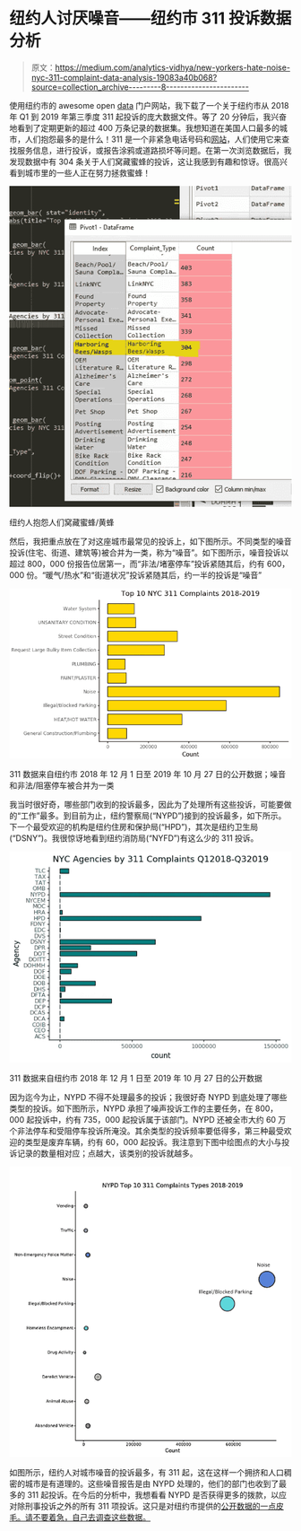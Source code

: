 # 纽约人讨厌噪音——纽约市 311 投诉数据分析

> 原文：<https://medium.com/analytics-vidhya/new-yorkers-hate-noise-nyc-311-complaint-data-analysis-19083a40b068?source=collection_archive---------8----------------------->

使用纽约市的 awesome open [data](https://opendata.cityofnewyork.us/) 门户网站，我下载了一个关于纽约市从 2018 年 Q1 到 2019 年第三季度 311 起投诉的庞大数据文件。等了 20 分钟后，我兴奋地看到了定期更新的超过 400 万条记录的数据集。我想知道在美国人口最多的城市，人们抱怨最多的是什么！311 是一个非紧急电话号码和[网站](https://portal.311.nyc.gov/)，人们使用它来查找服务信息，进行投诉，或报告涂鸦或道路损坏等问题。在第一次浏览数据后，我发现数据中有 304 条关于人们窝藏蜜蜂的投诉，这让我感到有趣和惊讶。很高兴看到城市里的一些人正在努力拯救蜜蜂！

![](img/43dc02f41cc478b0d7abeee80d588224.png)

纽约人抱怨人们窝藏蜜蜂/黄蜂

然后，我把重点放在了对这座城市最常见的投诉上，如下图所示。不同类型的噪音投诉(住宅、街道、建筑等)被合并为一类，称为“噪音”。如下图所示，噪音投诉以超过 800，000 份报告位居第一，而“非法/堵塞停车”投诉紧随其后，约有 600，000 份。“暖气/热水”和“街道状况”投诉紧随其后，约一半的投诉是“噪音”

![](img/8ddb8f3353fbcf19e46dca254e9eaefe.png)

311 数据来自纽约市 2018 年 12 月 1 日至 2019 年 10 月 27 日的公开数据；噪音和非法/阻塞停车被合并为一类

我当时很好奇，哪些部门收到的投诉最多，因此为了处理所有这些投诉，可能要做的“工作”最多。到目前为止，纽约警察局(“NYPD”)接到的投诉最多，如下所示。下一个最受欢迎的机构是纽约住房和保护局(“HPD”)，其次是纽约卫生局(“DSNY”)。我很惊讶地看到纽约消防局(“NYFD”)有这么少的 311 投诉。

![](img/9aff8560d4dc7dea7f5623442510c8eb.png)

311 数据来自纽约市 2018 年 12 月 1 日至 2019 年 10 月 27 日的公开数据

因为迄今为止，NYPD 不得不处理最多的投诉；我很好奇 NYPD 到底处理了哪些类型的投诉。如下图所示，NYPD 承担了噪声投诉工作的主要任务，在 800，000 起投诉中，约有 735，000 起投诉属于该部门。NYPD 还被全市大约 60 万个非法停车和受阻停车投诉所淹没。其余类型的投诉频率要低得多，第三种最受欢迎的类型是废弃车辆，约有 60，000 起投诉。我注意到下图中绘图点的大小与投诉记录的数量相对应；点越大，该类别的投诉就越多。

![](img/f80ab128a4494da7eebc7000f61fadf9.png)

如图所示，纽约人对城市噪音的投诉最多，有 311 起，这在这样一个拥挤和人口稠密的城市是有道理的。这些噪音报告是由 NYPD 处理的，他们的部门也收到了最多的 311 起投诉。在今后的分析中，我想看看 NYPD 是否获得更多的拨款，以应对除刑事投诉之外的所有 311 项投诉。这只是对纽约市提供的[公开数据的一点皮毛。请不要着急，自己去调查这些数据。](https://opendata.cityofnewyork.us/)